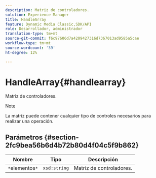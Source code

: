 ```yaml
---
description: Matriz de controladores.
solution: Experience Manager
title: HandleArray
feature: Dynamic Media Classic,SDK/API
role: Desarrollador, administrador
translation-type: tm+mt
source-git-commit: f6c97606d7a4209427316d7367013ad9585a5cae
workflow-type: tm+mt
source-wordcount: '39'
ht-degree: 12%

---
```



# HandleArray{#handlearray}

Matriz de controladores.

>[!NOTE]
>
>La matriz puede contener cualquier tipo de controles necesarios para realizar una operación.

## Parámetros {#section-2fc9bea56b6d4b72b80d4f04c5f9b862}

| Nombre | Tipo | Descripción |
|---|---|---|
| `*`elementos`*` | `xsd:string` | Matriz de controladores. |

